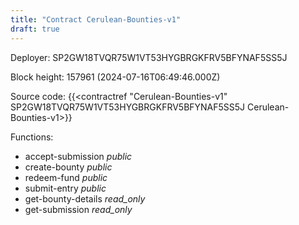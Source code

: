 ```yaml
---
title: "Contract Cerulean-Bounties-v1"
draft: true
---
```

Deployer: SP2GW18TVQR75W1VT53HYGBRGKFRV5BFYNAF5SS5J


 



Block height: 157961 (2024-07-16T06:49:46.000Z)

Source code: {{<contractref "Cerulean-Bounties-v1" SP2GW18TVQR75W1VT53HYGBRGKFRV5BFYNAF5SS5J Cerulean-Bounties-v1>}}

Functions:

* accept-submission _public_
* create-bounty _public_
* redeem-fund _public_
* submit-entry _public_
* get-bounty-details _read_only_
* get-submission _read_only_
